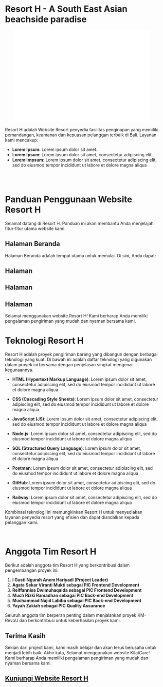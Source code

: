 # Resort H - A South East Asian beachside paradise
<p align="center">
  <img src="/src/assets/images/LogoSementara.png" alt="logo" width="450px" height="300px">
</p>
Resort H adalah Website Resort penyedia fasilitas penginapan yang memiliki pemandangan, keamanan dan kepuasan pelanggan terbaik di Bali. 
Layanan kami mencakup:

- **Lorem Ipsum**: Lorem ipsum dolor sit amet.
- **Lorem Ipsum**: Lorem ipsum dolor sit amet, consectetur adipiscing elit.
- **Lorem Impsum**: Lorem ipsum dolor sit amet, consectetur adipiscing elit, sed do eiusmod tempor incididunt ut labore et dolore magna aliqua

<br><br>

# Panduan Penggunaan Website Resort H

Selamat datang di Resort H. Panduan ini akan membantu Anda menjelajahi fitur-fitur utama website kami.

## Halaman Beranda
Halaman Beranda adalah tempat utama untuk memulai. Di sini, Anda dapat:

## Halaman

## Halaman

## Halaman

Selamat menggunakan website Resort H! Kami berharap Anda memiliki pengalaman pengiriman yang mudah dan nyaman bersama kami.


# Teknologi Resort H

Resort H adalah proyek pengiriman barang yang dibangun dengan berbagai teknologi yang kuat. Di bawah ini adalah daftar teknologi yang digunakan dalam proyek ini bersama dengan penjelasan singkat mengenai kegunaannya.

- **HTML (Hypertext Markup Language)**: Lorem ipsum dolor sit amet, consectetur adipiscing elit, sed do eiusmod tempor incididunt ut labore et dolore magna aliqua

- **CSS (Cascading Style Sheets)**: Lorem ipsum dolor sit amet, consectetur adipiscing elit, sed do eiusmod tempor incididunt ut labore et dolore magna aliqua

- **JavaScript (JS)**: Lorem ipsum dolor sit amet, consectetur adipiscing elit, sed do eiusmod tempor incididunt ut labore et dolore magna aliqua

- **Node.js**: Lorem ipsum dolor sit amet, consectetur adipiscing elit, sed do eiusmod tempor incididunt ut labore et dolore magna aliqua

- **SQL (Structured Query Language)**: Lorem ipsum dolor sit amet, consectetur adipiscing elit, sed do eiusmod tempor incididunt ut labore et dolore magna aliqua

- **Postman**: Lorem ipsum dolor sit amet, consectetur adipiscing elit, sed do eiusmod tempor incididunt ut labore et dolore magna aliqua

- **GitHub**: Lorem ipsum dolor sit amet, consectetur adipiscing elit, sed do eiusmod tempor incididunt ut labore et dolore magna aliqua

- **Railway**: Lorem ipsum dolor sit amet, consectetur adipiscing elit, sed do eiusmod tempor incididunt ut labore et dolore magna aliqua

Kombinasi teknologi ini memungkinkan Resort H untuk menyediakan layanan penyedia resort yang efisien dan dapat diandalkan kepada pelanggan kami.

<br>

# Anggota Tim Resort H

Berikut adalah anggota tim Resort H yang berkontribusi dalam pengembangan proyek ini:

1. **I Gusti Ngurah Anom Hariyadi (Project Leader)**
2. **Agata Sekar Viranti Mukti sebagai PIC Frontend Development**
3. **Reiffannisa Dwimuhaqaida sebagai PIC Frontend Development**
4. **Much Rizki Ramadhan sebagai PIC Back-end Development**
5. **Muchammad Najid Labiba sebagai PIC Back-end Development**
6. **Yayah Zakiah sebagai PIC Quality Assurance**

Seluruh anggota tim berperan penting dalam menjalankan proyek KM-RevoU dan berkontribusi untuk keberhasilan proyek kami.


## Terima Kasih

Sekian dari project kami, kami masih belajar dan akan terus berusaha untuk menjadi lebih baik. Akhir kata, Selamat menggunakan website KilatCare! Kami berharap Anda memiliki pengalaman pengiriman yang mudah dan nyaman bersama kami.
## [Kunjungi Website Resort H](https://kampus-merdeka-software-engineering.github.io/FE-2-Bandung-16/)

